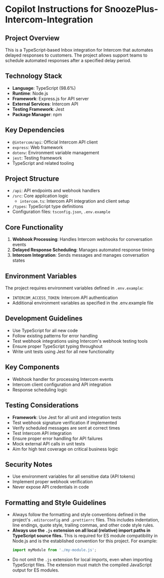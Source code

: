 # Copilot Instructions for SnoozePlus-Intercom-Integration

## Project Overview

This is a TypeScript-based Inbox integration for Intercom that automates delayed responses to customers. The project allows support teams to schedule automated responses after a specified delay period.

## Technology Stack

- **Language**: TypeScript (98.6%)
- **Runtime**: Node.js
- **Framework**: Express.js for API server
- **External Services**: Intercom API
- **Testing Framework**: Jest
- **Package Manager**: npm

## Key Dependencies

- `@intercom/api`: Official Intercom API client
- `express`: Web framework
- `dotenv`: Environment variable management
- `jest`: Testing framework
- TypeScript and related tooling

## Project Structure

- `/api`: API endpoints and webhook handlers
- `/src`: Core application logic
  - `intercom.ts`: Intercom API integration and client setup
- `/types`: TypeScript type definitions
- Configuration files: `tsconfig.json`, `.env.example`

## Core Functionality

1. **Webhook Processing**: Handles Intercom webhooks for conversation events
2. **Delayed Response Scheduling**: Manages automated response timing
3. **Intercom Integration**: Sends messages and manages conversation states

## Environment Variables

The project requires environment variables defined in `.env.example`:

- `INTERCOM_ACCESS_TOKEN`: Intercom API authentication
- Additional environment variables as specified in the .env.example file

## Development Guidelines

- Use TypeScript for all new code
- Follow existing patterns for error handling
- Test webhook integrations using Intercom's webhook testing tools
- Ensure proper TypeScript typing throughout
- Write unit tests using Jest for all new functionality

## Key Components

- Webhook handler for processing Intercom events
- Intercom client configuration and API integration
- Response scheduling logic

## Testing Considerations

- **Framework**: Use Jest for all unit and integration tests
- Test webhook signature verification if implemented
- Verify scheduled messages are sent at correct times
- Test Intercom API integration
- Ensure proper error handling for API failures
- Mock external API calls in unit tests
- Aim for high test coverage on critical business logic

## Security Notes

- Use environment variables for all sensitive data (API tokens)
- Implement proper webhook verification
- Never expose API credentials in code

## Formatting and Style Guidelines

- Always follow the formatting and style conventions defined in the project's `.editorconfig` and `.prettierrc` files. This includes indentation, line endings, quote style, trailing commas, and other code style rules.
- **Always use the `.js` extension on all local (relative) import paths in TypeScript source files.** This is required for ES module compatibility in Node.js and is the established convention for this project. For example:
  ```typescript
  import myModule from './my-module.js';
  ```
- Do not omit the `.js` extension for local imports, even when importing TypeScript files. The extension must match the compiled JavaScript output for ES modules.
